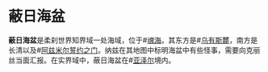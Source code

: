 # 蔽日海盆
**蔽日海盆**是柔刹世界知界域一处海域，位于#[魂海](locations/sea-of-souls)。其东方是#[乌有斯麓](locations/urithiru)，南方是长清以及#[阿兹米尔誓约之门](locations/azimir-oathgate)。纳兹在其地图中标明海盆中有些怪事，需要向克丽丝当面汇报。在实界域中，蔽日海盆在#[亚泽尔](locations/azir)境内。
